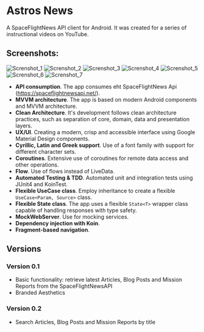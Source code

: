 # Astros News

A SpaceFlightNews API client for Android. It was created for a series of instructional videos on YouTube.

## Screenshots:

![Screnshot_1](https://github.com/MatheusVict/AstrosNews/assets/103688000/6eecab2b-2aef-4b3a-a815-b3b0f38340f3)
![Screnshot_2](https://github.com/MatheusVict/AstrosNews/assets/103688000/36be1910-108e-434c-ae71-510e257eade8)
![Screnshot_3](https://github.com/MatheusVict/AstrosNews/assets/103688000/6d8caab6-aad8-48d9-8d17-39d0ef6805f4)
![Screnshot_4](https://github.com/MatheusVict/AstrosNews/assets/103688000/581aa723-ab9f-464b-8035-353785363f1e)
![Screnshot_5](https://github.com/MatheusVict/AstrosNews/assets/103688000/908919a5-ed97-4eed-8383-b8b044f9a4ef)
![Screnshot_6](https://github.com/MatheusVict/AstrosNews/assets/103688000/d026fc48-ef19-408c-93e1-d9f45533e206)
![Screnshot_7](https://github.com/MatheusVict/AstrosNews/assets/103688000/5973b43c-4405-431a-90bc-8be26efb76cc)

- **API consumption**. The app consumes eht SpaceFlightNews Api (https://spaceflightnewsapi.net/).
- **MVVM architecture**. The app is based on modern Android components and MVVM architecture.
- **Clean Architecture**. It's development follows clean architecture practices, such as separation of core, domain, data and presentation layers.
- **UX/UI**. Creating a modern, crisp and accessible interface using Google Material Design components.
- **Cyrillic, Latin and Greek support**. Use of a font family with support for different character sets.
- **Coroutines**. Extensive use of coroutines for remote data access and other operations.
- **Flow**. Use of flows instead of LiveData.
- **Automated Testing & TDD**. Automated unit and integration tests using JUnit4 and KoinTest.
- **Flexible UseCase class**. Employ inheritance to create a flexible `UseCase<Param, Source>` class.
- **Flexible State class**. The app uses a flexible `State<T>` wrapper class capable of handling responses with type safety.
- **MockWebServer**. Use for mocking services.
- **Dependency injection with Koin**.
- **Fragment-based navigation**.

## Versions
### Version 0.1
- Basic functionality: retrieve latest Articles, Blog Posts and Mission Reports from the SpaceFlightNewsAPI
- Branded Aesthetics

### Version 0.2
- Search Articles, Blog Posts and Mission Reports by title
